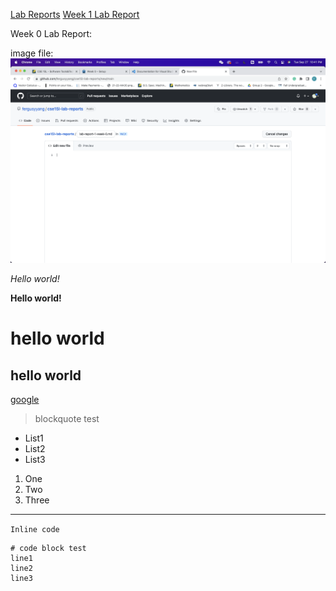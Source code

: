[Lab Reports](https://github.com/fergusyyang/cse15l-lab-reports)
[Week 1 Lab Report](https://github.com/fergusyyang/cse15l-lab-reports/blob/main/lab-report-1-week-1.md)


Week 0 Lab Report:

image file:
![screenshot](https://github.com/fergusyyang/cse15l-lab-reports/blob/main/screenshot.png)

*Hello world!*

**Hello world!**

# hello world

## hello world

[google](http://google.com)

>blockquote test

* List1
* List2
* List3

1. One
2. Two
3. Three

---

`Inline code`

```
# code block test
line1
line2
line3
```
